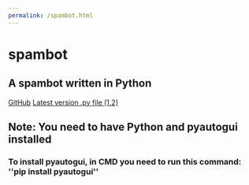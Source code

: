 ```yaml
---
permalink: /spambot.html
---
```

# spambot
## A spambot written in Python
[GitHub](https://github.com/GPGamer98/spambot)
[Latest version .py file (1.2)](https://github.com/GPGamer98/spambot/releases/tag/v1.2)

## Note: You need to have Python and pyautogui installed
### To install pyautogui, in CMD you need to run this command: ''pip install pyautogui''
